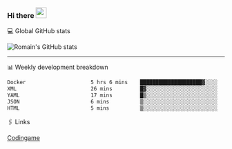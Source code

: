 ### Hi there <img src="https://media.giphy.com/media/hvRJCLFzcasrR4ia7z/giphy.gif" width="25px" height="25px">

💻 Global GitHub stats


![Romain's GitHub stats](https://github-readme-stats.vercel.app/api?username=Flasssh&show_icons=true&theme=tokyonight)

---

📊 Weekly development breakdown
<!--START_SECTION:waka-->

```txt
Docker                     5 hrs 6 mins    ████████████████████▓░░░░   82.48 %
XML                        26 mins         █▓░░░░░░░░░░░░░░░░░░░░░░░   07.01 %
YAML                       17 mins         █▒░░░░░░░░░░░░░░░░░░░░░░░   04.78 %
JSON                       6 mins          ▒░░░░░░░░░░░░░░░░░░░░░░░░   01.77 %
HTML                       5 mins          ▒░░░░░░░░░░░░░░░░░░░░░░░░   01.43 %
```

<!--END_SECTION:waka-->

🖇 Links

[Codingame](https://www.codingame.com/profile/defc3ee5279aecc1bb6114e1f994ea9b3325423)
